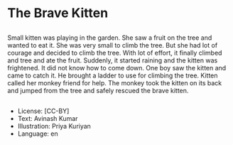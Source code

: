# The Brave Kitten

##
Small kitten was playing in the garden. She saw a fruit on the tree and wanted to eat it. She was very small to climb the tree. But she had lot of courage and decided to climb the tree. With lot of effort, it finally climbed and tree and ate the fruit. Suddenly, it started raining and the kitten was frightened. It did not know how to come down. One boy saw the kitten and came to catch it. He brought a ladder to use for climbing the tree. Kitten called her monkey friend for help. The monkey took the kitten on its back and jumped from the tree and safely rescued the brave kitten.

##
* License: [CC-BY]
* Text: Avinash Kumar
* Illustration: Priya Kuriyan
* Language: en
